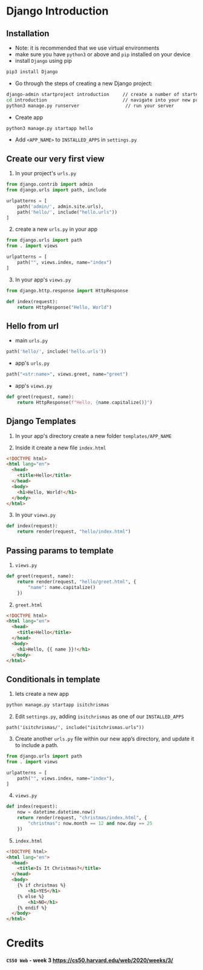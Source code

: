 # Django Introduction

## Installation

- Note: it is recommended that we use virtual environments
- make sure you have `python3` or above and `pip` installed on your device
- install `Django` using pip

```bash
pip3 install Django
```

- Go through the steps of creating a new Django project:

```bash
django-admin startproject introduction     // create a number of starter files for our project
cd introduction                            // navigate into your new project’s directory
python3 manage.py runserver                 // run your server
```

- Create app

```bash
python3 manage.py startapp hello
```

- Add `<APP_NAME>` to `INSTALLED_APPS` in `settings.py`

## Create our very first view

1. In your project's `urls.py`

```python
from django.contrib import admin
from django.urls import path, include

urlpatterns = [
    path('admin/', admin.site.urls),
    path('hello/', include("hello.urls"))
]
```

2. create a new `urls.py` in your app

```python
from django.urls import path
from . import views

urlpatterns = [
    path("", views.index, name="index")
]
```

3. In your app's `views.py`

```python
from django.http.response import HttpResponse

def index(request):
    return HttpResponse("Hello, World")
```

## Hello from url

- main `urls.py`

```python
path('hello/', include('hello.urls'))
```

- app's `urls.py`

```python
path("<str:name>", views.greet, name="greet")
```

- app's `views.py`

```python
def greet(request, name):
    return HttpResponse(f"Hello, {name.capitalize()}")
```

## Django Templates

1. In your app's directory create a new folder `templates/APP_NAME`

2. Inside it create a new file `index.html`

```html
<!DOCTYPE html>
<html lang="en">
  <head>
    <title>Hello</title>
  </head>
  <body>
    <h1>Hello, World!</h1>
  </body>
</html>
```

3. In your `views.py`

```python
def index(request):
    return render(request, "hello/index.html")
```

## Passing params to template

1. `views.py`

```python
def greet(request, name):
    return render(request, "hello/greet.html", {
        "name": name.capitalize()
    })
```

2. `greet.html`

```html
<!DOCTYPE html>
<html lang="en">
  <head>
    <title>Hello</title>
  </head>
  <body>
    <h1>Hello, {{ name }}!</h1>
  </body>
</html>
```

## Conditionals in template

1. lets create a new app

```bash
python manage.py startapp isitchrismas
```

2. Edit `settings.py`, adding `isitchrismas` as one of our `INSTALLED_APPS`

```pyton
path('isitchrismas/', include("isitchrismas.urls"))
```

3. Create another `urls.py` file within our new app’s directory, and update it to include a path.

```python
from django.urls import path
from . import views

urlpatterns = [
    path("", views.index, name="index"),
]
```

4. `views.py`

```python
def index(request):
    now = datetime.datetime.now()
    return render(request, "christmas/index.html", {
        "christmas": now.month == 12 and now.day == 25
    })
```

5. `index.html`

<!-- prettier-ignore -->
```html
<!DOCTYPE html>
<html lang="en">
  <head>
    <title>Is It Christmas?</title>
  </head>
  <body>
    {% if christmas %}
        <h1>YES</h1>
    {% else %}
        <h1>NO</h1>
    {% endif %}
  </body>
</html>
```

# Credits

#### `CS50 Web` - week 3 https://cs50.harvard.edu/web/2020/weeks/3/
